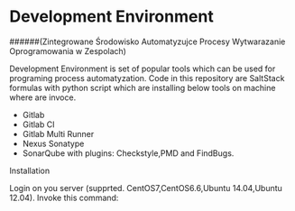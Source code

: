 # Development Environment
######(Zintegrowane Środowisko Automatyzujce Procesy Wytwarazanie Oprogramowania w Zespolach)


Development Environment is set of popular tools which can be used for programing process automatyzation.
Code in this repository are SaltStack formulas with python script which are installing below tools on machine where are invoce.

* Gitlab
* Gitlab CI
* Gitlab Multi Runner
* Nexus Sonatype
* SonarQube with plugins: Checkstyle,PMD and FindBugs.

Installation

Login on you server (supprted. CentOS7,CentOS6.6,Ubuntu 14.04,Ubuntu 12.04).
Invoke this command:
